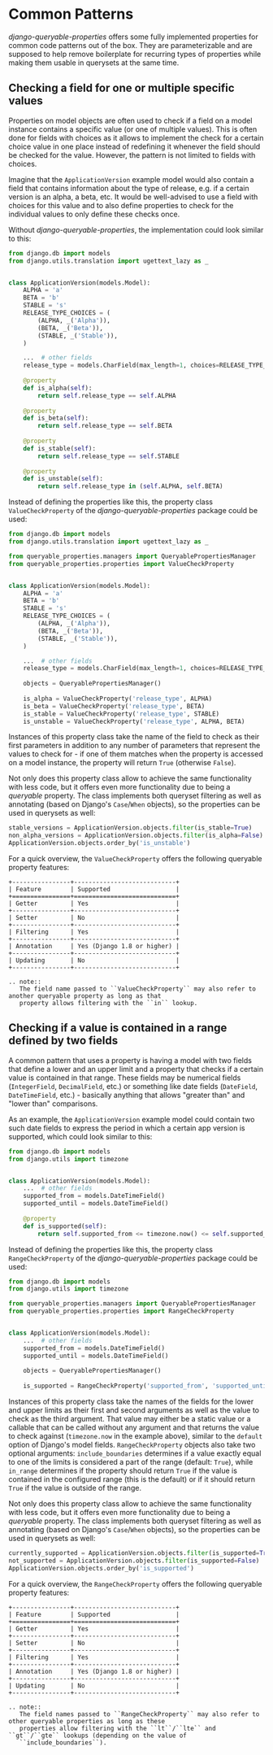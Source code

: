 # Common Patterns

*django-queryable-properties* offers some fully implemented properties for common code patterns out of the box.
They are parameterizable and are supposed to help remove boilerplate for recurring types of properties while making
them usable in querysets at the same time.

## Checking a field for one or multiple specific values

Properties on model objects are often used to check if a field on a model instance contains a specific value (or one 
of multiple values).
This is often done for fields with choices as it allows to implement the check for a certain choice value in one place
instead of redefining it whenever the field should be checked for the value.
However, the pattern is not limited to fields with choices.

Imagine that the `ApplicationVersion` example model would also contain a field that contains information about the type
of release, e.g. if a certain version is an alpha, a beta, etc.
It would be well-advised to use a field with choices for this value and to also define properties to check for the
individual values to only define these checks once.

Without *django-queryable-properties*, the implementation could look similar to this:
```python
from django.db import models
from django.utils.translation import ugettext_lazy as _


class ApplicationVersion(models.Model):
    ALPHA = 'a'
    BETA = 'b'
    STABLE = 's'
    RELEASE_TYPE_CHOICES = (
        (ALPHA, _('Alpha')),
        (BETA, _('Beta')),
        (STABLE, _('Stable')),
    )

    ...  # other fields
    release_type = models.CharField(max_length=1, choices=RELEASE_TYPE_CHOICES)
    
    @property
    def is_alpha(self):
        return self.release_type == self.ALPHA
    
    @property
    def is_beta(self):
        return self.release_type == self.BETA
    
    @property
    def is_stable(self):
        return self.release_type == self.STABLE
    
    @property
    def is_unstable(self):
        return self.release_type in (self.ALPHA, self.BETA)
```

Instead of defining the properties like this, the property class `ValueCheckProperty` of the
*django-queryable-properties* package could be used:
```python
from django.db import models
from django.utils.translation import ugettext_lazy as _

from queryable_properties.managers import QueryablePropertiesManager
from queryable_properties.properties import ValueCheckProperty


class ApplicationVersion(models.Model):
    ALPHA = 'a'
    BETA = 'b'
    STABLE = 's'
    RELEASE_TYPE_CHOICES = (
        (ALPHA, _('Alpha')),
        (BETA, _('Beta')),
        (STABLE, _('Stable')),
    )

    ...  # other fields
    release_type = models.CharField(max_length=1, choices=RELEASE_TYPE_CHOICES)
    
    objects = QueryablePropertiesManager()
    
    is_alpha = ValueCheckProperty('release_type', ALPHA)
    is_beta = ValueCheckProperty('release_type', BETA)
    is_stable = ValueCheckProperty('release_type', STABLE)
    is_unstable = ValueCheckProperty('release_type', ALPHA, BETA)
```

Instances of this property class take the name of the field to check as their first parameters in addition to any
number of parameters that represent the values to check for - if one of them matches when the property is accessed on
a model instance, the property will return `True` (otherwise `False`).

Not only does this property class allow to achieve the same functionality with less code, but it offers even more
functionality due to being a *queryable* property.
The class implements both queryset filtering as well as annotating (based on Django's `Case`/`When` objects), so the
properties can be used in querysets as well:
```python
stable_versions = ApplicationVersion.objects.filter(is_stable=True)
non_alpha_versions = ApplicationVersion.objects.filter(is_alpha=False)
ApplicationVersion.objects.order_by('is_unstable')
```

For a quick overview, the `ValueCheckProperty` offers the following queryable property features:
```eval_rst
+----------------+----------------------------+
| Feature        | Supported                  |
+================+============================+
| Getter         | Yes                        |
+----------------+----------------------------+
| Setter         | No                         |
+----------------+----------------------------+
| Filtering      | Yes                        |
+----------------+----------------------------+
| Annotation     | Yes (Django 1.8 or higher) |
+----------------+----------------------------+
| Updating       | No                         |
+----------------+----------------------------+

.. note::
   The field name passed to ``ValueCheckProperty`` may also refer to another queryable property as long as that
   property allows filtering with the ``in`` lookup.
```

## Checking if a value is contained in a range defined by two fields

A common pattern that uses a property is having a model with two fields that define a lower and an upper limit and a
property that checks if a certain value is contained in that range.
These fields may be numerical fields (`IntegerField`, `DecimalField`, etc.) or something like date fields (`DateField`,
`DateTimeField`, etc.) - basically anything that allows "greater than" and "lower than" comparisons.

As an example, the `ApplicationVersion` example model could contain two such date fields to express the period in which
a certain app version is supported, which could look similar to this:
```python
from django.db import models
from django.utils import timezone


class ApplicationVersion(models.Model):
    ...  # other fields
    supported_from = models.DateTimeField()
    supported_until = models.DateTimeField()
    
    @property
    def is_supported(self):
        return self.supported_from <= timezone.now() <= self.supported_until
```

Instead of defining the properties like this, the property class `RangeCheckProperty` of the
*django-queryable-properties* package could be used:
```python
from django.db import models
from django.utils import timezone

from queryable_properties.managers import QueryablePropertiesManager
from queryable_properties.properties import RangeCheckProperty


class ApplicationVersion(models.Model):
    ...  # other fields
    supported_from = models.DateTimeField()
    supported_until = models.DateTimeField()
    
    objects = QueryablePropertiesManager()
    
    is_supported = RangeCheckProperty('supported_from', 'supported_until', timezone.now)
```

Instances of this property class take the names of the fields for the lower and upper limits as their first and second
arguments as well as the value to check as the third argument.
That value may either be a static value or a callable that can be called without any argument and that returns the
value to check against (`timezone.now` in the example above), similar to the `default` option of Django's model fields.
`RangeCheckProperty` objects also take two optional arguments: `include_boundaries` determines if a value exactly equal
to one of the limits is considered a part of the range (default: `True`), while `in_range` determines if the property
should return `True` if the value is contained in the configured range (this is the default) or if it should return
`True` if the value is outside of the range.

Not only does this property class allow to achieve the same functionality with less code, but it offers even more
functionality due to being a *queryable* property.
The class implements both queryset filtering as well as annotating (based on Django's `Case`/`When` objects), so the
properties can be used in querysets as well:
```python
currently_supported = ApplicationVersion.objects.filter(is_supported=True)
not_supported = ApplicationVersion.objects.filter(is_supported=False)
ApplicationVersion.objects.order_by('is_supported')
```

For a quick overview, the `RangeCheckProperty` offers the following queryable property features:
```eval_rst
+----------------+----------------------------+
| Feature        | Supported                  |
+================+============================+
| Getter         | Yes                        |
+----------------+----------------------------+
| Setter         | No                         |
+----------------+----------------------------+
| Filtering      | Yes                        |
+----------------+----------------------------+
| Annotation     | Yes (Django 1.8 or higher) |
+----------------+----------------------------+
| Updating       | No                         |
+----------------+----------------------------+

.. note::
   The field names passed to ``RangeCheckProperty`` may also refer to other queryable properties as long as these
   properties allow filtering with the ``lt``/``lte`` and ``gt``/``gte`` lookups (depending on the value of
   ``include_boundaries``).
```

